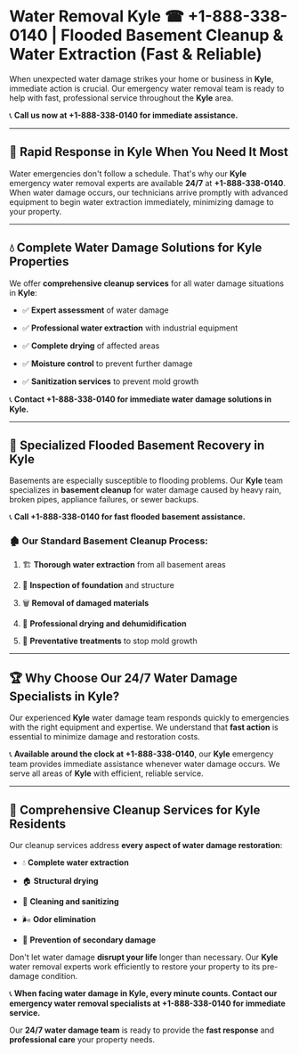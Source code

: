 # Water Removal Kyle ☎ +1-888-338-0140 | Flooded Basement Cleanup & Water Extraction (Fast & Reliable)

When unexpected water damage strikes your home or business in **Kyle**, immediate action is crucial. Our emergency water removal team is ready to help with fast, professional service throughout the **Kyle** area. 

📞 **Call us now at +1-888-338-0140 for immediate assistance.**
---
## 🚀 Rapid Response in Kyle When You Need It Most
Water emergencies don't follow a schedule. That's why our **Kyle** emergency water removal experts are available **24/7** at **+1-888-338-0140**. When water damage occurs, our technicians arrive promptly with advanced equipment to begin water extraction immediately, minimizing damage to your property.
---
## 💧 Complete Water Damage Solutions for Kyle Properties
We offer **comprehensive cleanup services** for all water damage situations in **Kyle**:
- ✅ **Expert assessment** of water damage  
- ✅ **Professional water extraction** with industrial equipment  
- ✅ **Complete drying** of affected areas  
- ✅ **Moisture control** to prevent further damage  
- ✅ **Sanitization services** to prevent mold growth  
📞 **Contact +1-888-338-0140 for immediate water damage solutions in Kyle.**
---
## 🌊 Specialized Flooded Basement Recovery in Kyle
Basements are especially susceptible to flooding problems. Our **Kyle** team specializes in **basement cleanup** for water damage caused by heavy rain, broken pipes, appliance failures, or sewer backups. 
📞 **Call +1-888-338-0140 for fast flooded basement assistance.**
### 🏚️ Our Standard Basement Cleanup Process:
1. 🏗️ **Thorough water extraction** from all basement areas  
2. 🔎 **Inspection of foundation** and structure  
3. 🗑️ **Removal of damaged materials**  
4. 💨 **Professional drying and dehumidification**  
5. 🚫 **Preventative treatments** to stop mold growth  
---
## 🏆 Why Choose Our 24/7 Water Damage Specialists in Kyle?
Our experienced **Kyle** water damage team responds quickly to emergencies with the right equipment and expertise. We understand that **fast action** is essential to minimize damage and restoration costs.
📞 **Available around the clock at +1-888-338-0140**, our **Kyle** emergency team provides immediate assistance whenever water damage occurs. We serve all areas of **Kyle** with efficient, reliable service.
---
## 🧹 Comprehensive Cleanup Services for Kyle Residents
Our cleanup services address **every aspect of water damage restoration**:
- 💧 **Complete water extraction**  
- 🏠 **Structural drying**  
- 🧼 **Cleaning and sanitizing**  
- 🌬️ **Odor elimination**  
- 🚫 **Prevention of secondary damage**  
Don't let water damage **disrupt your life** longer than necessary. Our **Kyle** water removal experts work efficiently to restore your property to its pre-damage condition.
📞 **When facing water damage in Kyle, every minute counts. Contact our emergency water removal specialists at +1-888-338-0140 for immediate service.**
Our **24/7 water damage team** is ready to provide the **fast response** and **professional care** your property needs.

